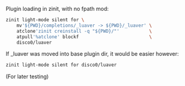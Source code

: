 Plugin loading in zinit, with no fpath mod:

``` zsh
zinit light-mode silent for \
    mv'${PWD}/completions/_luaver -> ${PWD}/_luaver' \
    atclone'zinit creinstall -q "${PWD}/"'           \
    atpull'%atclone' blockf                          \
    disco0/luaver
```

If _luaver was moved into base plugin dir, it would be easier however:

``` zsh
zinit light-mode silent for disco0/luaver
```

(For later testing)